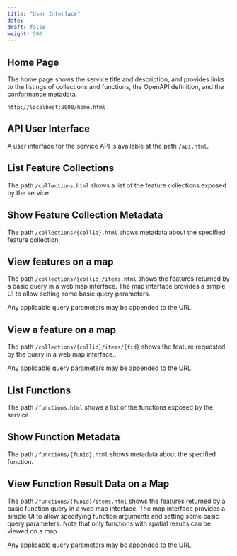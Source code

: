 ```yaml
---
title: "User Interface"
date:
draft: false
weight: 500
---
```


## Home Page

The home page shows the service title and description,
and provides links to the listings of collections and functions,
the OpenAPI definition, and the conformance metadata.

```
http://localhost:9000/home.html
```

## API User Interface

A user interface for the service API is available at the path `/api.html`.

## List Feature Collections

The path `/collections.html` shows a list of the feature collections exposed by the service.

## Show Feature Collection Metadata

The path  `/collections/{collid}.html` shows metadata about the specified feature collection.

## View features on a map

The path `/collections/{collid}/items.html` shows the features returned by a basic query in a web map interface.
The map interface provides a simple UI to allow setting some basic query parameters.

Any applicable query parameters may be appended to the URL.

## View a feature on a map

The path `/collections/{collid}/items/{fid}` shows the feature requested by the query in a web map interface..

Any applicable query parameters may be appended to the URL.

## List Functions

The path `/functions.html` shows a list of the functions exposed by the service.

## Show Function Metadata

The path `/functions/{funid}.html` shows metadata about the specified function.

## View Function Result Data on a Map

The path `/functions/{funid}/items.html` shows the features returned
by a basic function query in a web map interface.
The map interface provides a simple UI to allow specifying function arguments
and setting some basic query parameters.
Note that only functions with spatial results can be viewed on a map.

Any applicable query parameters may be appended to the URL.
